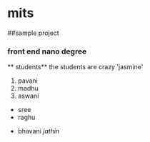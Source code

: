 # mits
##sample project
### front end nano degree
** students**
the students are crazy
'jasmine'
 1. pavani
 2. madhu
 3. aswani
   - sree
   - raghu
   + bhavani
     _jathin_
   
